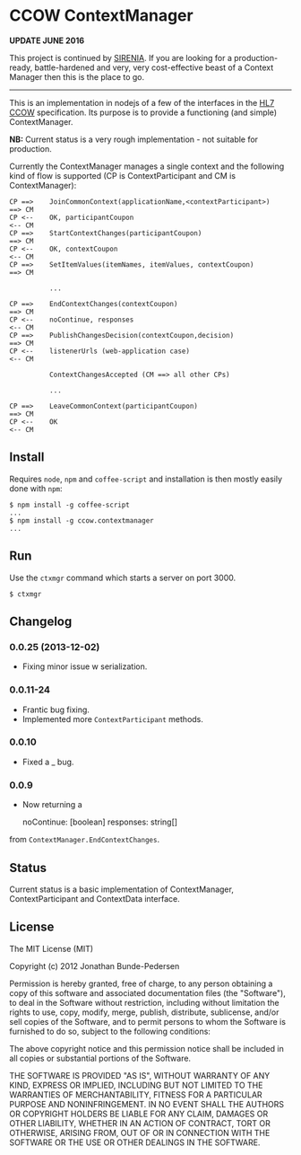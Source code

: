 # CCOW ContextManager

**UPDATE JUNE 2016**

This project is continued by [SIRENIA](http://sirenia.eu). If you are looking for a production-ready, battle-hardened and very, very cost-effective beast of a Context Manager then this is the place to go.

---

This is an implementation in nodejs of a few of the interfaces in the [HL7 CCOW](http://en.wikipedia.org/wiki/CCOW) specification. Its purpose is to provide a functioning (and simple) ContextManager. 

**NB:** Current status is a very rough implementation - not suitable for production.

Currently the ContextManager manages a single context and the following kind of flow is supported (CP is ContextParticipant and CM is ContextManager):


    CP ==>    JoinCommonContext(applicationName,<contextParticipant>)     ==> CM
    CP <--    OK, participantCoupon                                       <-- CM
    CP ==>    StartContextChanges(participantCoupon)                      ==> CM
    CP <--    OK, contextCoupon                                           <-- CM
    CP ==>    SetItemValues(itemNames, itemValues, contextCoupon)         ==> CM

              ...
    
    CP ==>    EndContextChanges(contextCoupon)                            ==> CM
    CP <--    noContinue, responses                                       <-- CM
    CP ==>    PublishChangesDecision(contextCoupon,decision)              ==> CM
    CP <--    listenerUrls (web-application case)                         <-- CM

              ContextChangesAccepted (CM ==> all other CPs)
   
              ...

    CP ==>    LeaveCommonContext(participantCoupon)                       ==> CM
    CP <--    OK                                                          <-- CM

## Install

Requires `node`, `npm` and `coffee-script` and installation is then mostly easily done with `npm`:

    $ npm install -g coffee-script
    ...
    $ npm install -g ccow.contextmanager
    ...


## Run

Use the `ctxmgr` command which starts a server on port 3000. 

    $ ctxmgr


## Changelog

### 0.0.25 (2013-12-02)

 * Fixing minor issue w serialization.

### 0.0.11-24

 * Frantic bug fixing.
 * Implemented more `ContextParticipant` methods.

### 0.0.10

 * Fixed a _ bug.

### 0.0.9

 * Now returning a 

      noContinue: [boolean]
      responses: string[]

  from `ContextManager.EndContextChanges`.

## Status

Current status is a basic implementation of ContextManager, ContextParticipant and ContextData interface.

## License

The MIT License (MIT)

Copyright (c) 2012 Jonathan Bunde-Pedersen

Permission is hereby granted, free of charge, to any person obtaining a copy of this software and associated documentation files (the "Software"), to deal in the Software without restriction, including without limitation the rights to use, copy, modify, merge, publish, distribute, sublicense, and/or sell copies of the Software, and to permit persons to whom the Software is furnished to do so, subject to the following conditions:

The above copyright notice and this permission notice shall be included in all copies or substantial portions of the Software.

THE SOFTWARE IS PROVIDED "AS IS", WITHOUT WARRANTY OF ANY KIND, EXPRESS OR IMPLIED, INCLUDING BUT NOT LIMITED TO THE WARRANTIES OF MERCHANTABILITY, FITNESS FOR A PARTICULAR PURPOSE AND NONINFRINGEMENT. IN NO EVENT SHALL THE AUTHORS OR COPYRIGHT HOLDERS BE LIABLE FOR ANY CLAIM, DAMAGES OR OTHER LIABILITY, WHETHER IN AN ACTION OF CONTRACT, TORT OR OTHERWISE, ARISING FROM, OUT OF OR IN CONNECTION WITH THE SOFTWARE OR THE USE OR OTHER DEALINGS IN THE SOFTWARE.

